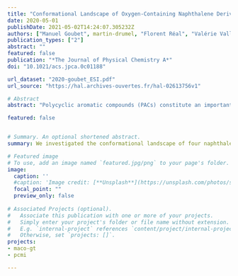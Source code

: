 ```yaml
---
title: "Conformational Landscape of Oxygen-Containing Naphthalene Derivatives"
date: 2020-05-01
publishDate: 2021-05-02T14:24:07.305232Z
authors: ["Manuel Goubet", martin-drumel, "Florent Réal", "Valérie Vallet", pirali]
publication_types: ["2"]
abstract: ""
featured: false
publication: "*The Journal of Physical Chemistry A*"
doi: "10.1021/acs.jpca.0c01188"

url_dataset: "2020-goubet_ESI.pdf"
url_source: "https://hal.archives-ouvertes.fr/hal-02613756v1"

# Abstract
abstract: "Polycyclic aromatic compounds (PACs) constitute an important class of molecules found in various environments and are considered important pollutants of the Earth’s atmosphere. In particular, functionalization of PACs modify the ring aromaticity, which greatly influences the chemical reactivity of these species. In this work we studied several oxygen-containing PACs, relevant to atmospheric chemistry. We investigated the conformational landscape of four naphthalene-derivative molecules — namely ,1- and 2-hydroxynaphthalene and 1- and 2-naphthaldehyde — by means of rotational and vibrational spectroscopy supported by quantum chemical calculations. For 1-hydroxynaphthalene and 1-naphthaldehyde, intramolecular hydrogen bonding and steric effects drive the conformational preferences while for 2-hydroxynaphthalene and 2-naphthaldehyde, the charge distributions allow us to understand the conformational landscape. This work not only demonstrates how the localization of the substitution group in the ring influences the conformational relative energies and but also constitutes a step toward a better understanding of the different chemical reactivity of such functionalized PACs."

featured: false


# Summary. An optional shortened abstract.
summary: We investigated the conformational landscape of four naphthalene-derivative molecules — namely ,1- and 2-hydroxynaphthalene and 1- and 2-naphthaldehyde — by means of rotational and vibrational spectroscopy supported by quantum chemical calculations. 

# Featured image
# To use, add an image named `featured.jpg/png` to your page's folder. 
image:
  caption: ''
  #caption: 'Image credit: [**Unsplash**](https://unsplash.com/photos/s9CC2SKySJM)'
  focal_point: ""
  preview_only: false
  
# Associated Projects (optional).
#   Associate this publication with one or more of your projects.
#   Simply enter your project's folder or file name without extension.
#   E.g. `internal-project` references `content/project/internal-project/index.md`.
#   Otherwise, set `projects: []`.
projects:
- maco-gt
- pcmi

---
```



